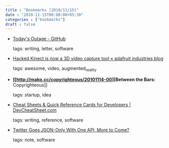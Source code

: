 ```yaml
---
title : "Bookmarks [2010/11/15]"
date : "2010-11-15T00:00:00+05:30"
categories : ["bookmarks"]
draft : false
---
```


-   [Today's Outage - GitHub](https://github.com/blog/744-today-s-outage)

    tags: writing, letter, software

<!--listend-->

-   [Hacked Kinect is now a 3D video capture tool « adafruit industries blog](http://www.adafruit.com/blog/2010/11/14/hacked-kinect-is-now-a-3d-video-capture-tool/)

    tags: awesome, video, augmented<sub>reality</sub>

<!--listend-->

-   **[[<http://mako.cc/copyrighteous/20101114-00>][Between the Bars:** Copyrighteous]]

    tags: startup, idea

<!--listend-->

-   [Cheat Sheets & Quick Reference Cards for Developers | DevCheatSheet.com](http://devcheatsheet.com/)

    tags: writing, reference, software

<!--listend-->

-   [Twitter Goes JSON-Only With One API, More to Come?](http://blog.programmableweb.com/2010/11/10/twitter-goes-json-only-with-one-api-more-to-come/)

    tags: note, software
